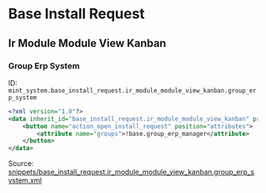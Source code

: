 # Base Install Request
## Ir Module Module View Kanban  
### Group Erp System  
ID: `mint_system.base_install_request.ir_module_module_view_kanban.group_erp_system`  
```xml
<?xml version="1.0"?>
<data inherit_id="base_install_request.ir_module_module_view_kanban" priority="50">
    <button name="action_open_install_request" position="attributes">
        <attribute name="groups">!base.group_erp_manager</attribute>
    </button>
</data>

```
Source: [snippets/base_install_request.ir_module_module_view_kanban.group_erp_system.xml](https://github.com/Mint-System/Odoo-Build/tree/16.0/snippets/base_install_request.ir_module_module_view_kanban.group_erp_system.xml)

